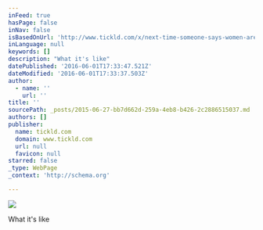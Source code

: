 ```yaml
---
inFeed: true
hasPage: false
inNav: false
isBasedOnUrl: 'http://www.tickld.com/x/next-time-someone-says-women-arent-victims-of-harassment-show-them'
inLanguage: null
keywords: []
description: "What it's like"
datePublished: '2016-06-01T17:33:47.521Z'
dateModified: '2016-06-01T17:33:37.503Z'
author:
  - name: ''
    url: ''
title: ''
sourcePath: _posts/2015-06-27-bb7d662d-259a-4eb8-b426-2c2886515037.md
authors: []
publisher:
  name: tickld.com
  domain: www.tickld.com
  url: null
  favicon: null
starred: false
_type: WebPage
_context: 'http://schema.org'

---
```

![](https://s3-us-west-2.amazonaws.com/the-grid-img/p/1c58a64889e4ae67b4e6498ed79b511eadaafb60.jpg)

What it's like